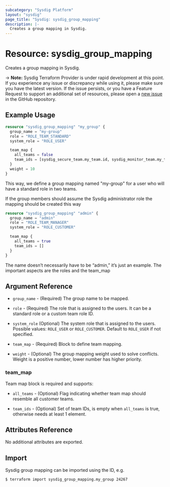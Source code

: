 ```yaml
---
subcategory: "Sysdig Platform"
layout: "sysdig"
page_title: "Sysdig: sysdig_group_mapping"
description: |-
  Creates a group mapping in Sysdig.
---
```


# Resource: sysdig_group_mapping

Creates a group mapping in Sysdig.

-> **Note:** Sysdig Terraform Provider is under rapid development at this point. If you experience any issue or discrepancy while using it, please make sure you have the latest version. If the issue persists, or you have a Feature Request to support an additional set of resources, please open a [new issue](https://github.com/sysdiglabs/terraform-provider-sysdig/issues/new) in the GitHub repository.

## Example Usage

```terraform
resource "sysdig_group_mapping" "my_group" {
  group_name = "my-group"
  role = "ROLE_TEAM_STANDARD"
  system_role = "ROLE_USER"

  team_map {
    all_teams = false
    team_ids = [sysdig_secure_team.my_team.id, sysdig_monitor_team.my_team.id]
  }
  weight = 10
}

```
This way, we define a group mapping named "my-group" for a user who will have a standard role in two teams.

If the group members should assume the Sysdig administrator role the mapping should be created this way

```terraform
resource "sysdig_group_mapping" "admin" {
  group_name = "admin"
  role = "ROLE_TEAM_MANAGER"
  system_role = "ROLE_CUSTOMER"

  team_map {
    all_teams = true
    team_ids = []
  }
}
```
The name doesn’t necessarily have to be “admin,” it’s just an example. The important aspects are the roles and the team_map

## Argument Reference

* `group_name` - (Required) The group name to be mapped.

* `role` - (Required) The role that is assigned to the users. It can be a standard role or a custom team role ID.

* `system_role` (Optional) The system role that is assigned to the users. Possible values: `ROLE_USER` or `ROLE_CUSTOMER`. Default to `ROLE_USER` if not specified.

* `team_map` - (Required) Block to define team mapping.

* `weight` - (Optional) The group mapping weight used to solve conflicts. Weight is a positive number, lower number has higher priority.

### team_map

Team map block is required and supports:

* `all_teams` - (Optional) Flag indicating whether team map should resemble all customer teams.

* `team_ids` - (Optional) Set of team IDs, is empty when `all_teams` is true, otherwise needs at least 1 element.


## Attributes Reference

No additional attributes are exported.

## Import

Sysdig group mapping can be imported using the ID, e.g.

```
$ terraform import sysdig_group_mapping.my_group 24267
```
